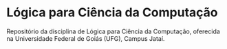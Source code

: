 Lógica para Ciência da Computação
======

Repositório da disciplina de Lógica para Ciência da Computação, oferecida na Universidade Federal de Goiás (UFG), Campus Jataí.
